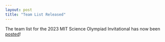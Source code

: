 ```yaml
---
layout: post
title: "Team List Released"
---
```


The team list for the 2023 MIT Science Olympiad Invitational has now been [posted](tournament-day-info)!

